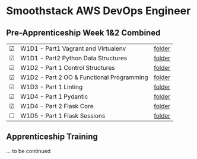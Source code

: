 # Smoothstack AWS DevOps Engineer

## Pre-Apprenticeship Week 1&2 Combined
|  |     |  |
| ------- | -------- | -------------- |
| &#9745; | W1D1 - Part1 Vagrant and Virtualenv | [folder](./week01/W1D1/Part1) |
| &#9745; | W1D1 - Part2 Python Data Structures | [folder](./week01/W1D1/Part2) |
| &#9745; | W1D2 - Part 1 Control Structures | [folder](./week01/W1D2/Part1) |
| &#9745; | W1D2 - Part 2 OO & Functional Programming | [folder](./week01/W1D2/Part2) |
| &#9745; | W1D3 - Part 1 Linting | [folder](./week01/W1D3) |
| &#9745; | W1D4 - Part 1 Pydantic | [folder](./week01/W1D4/Part1) |
| &#9745; | W1D4 - Part 2 Flask Core | [folder](./week01/W1D4/Part2) |
| &#9744; | W1D5 - Part 1 Flask Sessions | [folder](./week01/W1D5) |

## Apprenticeship Training
... to be continued
